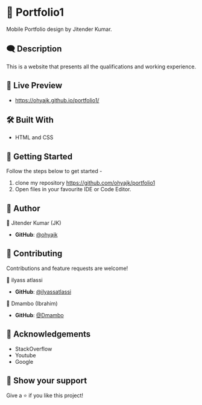 # 👑 Portfolio1

Mobile Portfolio design by Jitender Kumar.

## 🗨️ Description

This is a website that presents all the qualifications and working experience.


## 🔗 Live Preview

- https://ohyajk.github.io/portfolio1/


## 🛠️ Built With

- HTML and CSS 


## 🔑 Getting Started

Follow the steps below to get started -

1. clone my repository https://github.com/ohyajk/portfolio1
2. Open files in your favourite IDE or Code Editor.


## 👦 Author

👤 Jitender Kumar (JK)

- **GitHub**: [@ohyajk](https://github.com/ohyajk)

## 🤝 Contributing

Contributions and feature requests are welcome!

👤 ilyass atlassi

- **GitHub**: [@ilyassatlassi](https://github.com/ilyassatlassi)

👤 Dmambo (Ibrahim)

- **GitHub**: [@Dmambo](https://github.com/Dmambo)

## 💌 Acknowledgements

- StackOverflow
- Youtube
- Google

## 🤝 Show your support

Give a ⭐️ if you like this project!
